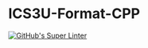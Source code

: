 # ICS3U-Format-CPP

[![GitHub's Super Linter](https://github.com/devin-jhu/<REPOSITORY>/workflows/GitHub's%20Super%20Linter/badge.svg)](https://github.com/devin-jhu/<REPOSITORY>/actions)
